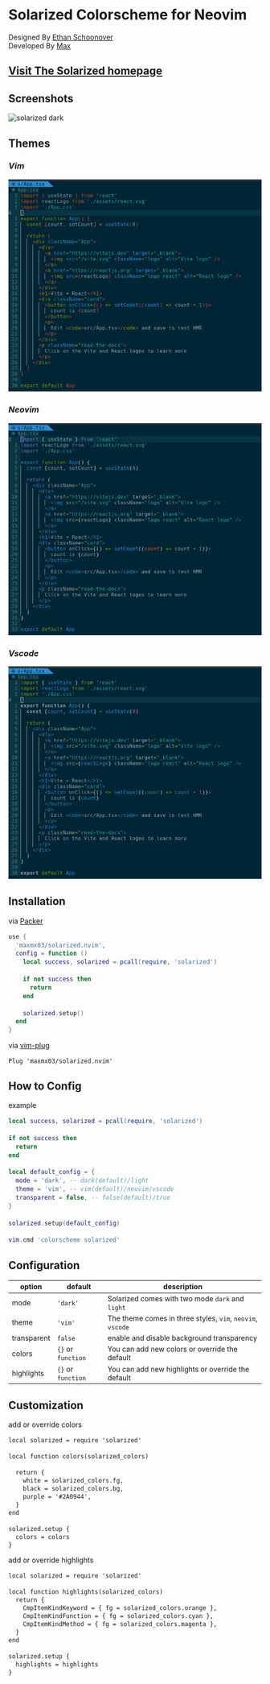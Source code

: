 # Solarized Colorscheme for Neovim

Designed By [Ethan Schoonover](https://github.com/altercation) <br />
Developed By [Max](https://github.com/maxmx03)

## [Visit The Solarized homepage](https://ethanschoonover.com/solarized/)

## Screenshots

![solarized dark](https://github.com/altercation/solarized/raw/master/img/solarized-vim.png)

## Themes

### *Vim*
<img src="./docs/style_vim.png" />

### *Neovim*
<img src="./docs/style_neovim.png" />

### *Vscode*
<img src="./docs/style_vscode.png" />


## Installation

via [Packer](https://github.com/wbthomason/packer.nvim)
```lua
use {
  'maxmx03/solarized.nvim',
  config = function ()
    local success, solarized = pcall(require, 'solarized')

    if not success then
      return
    end

    solarized.setup()
  end
}
```

via [vim-plug](https://github.com/junegunn/vim-plug)

```vim
Plug 'maxmx03/solarized.nvim'
```

## How to Config

example
```lua
local success, solarized = pcall(require, 'solarized')

if not success then
  return
end

local default_config = {
  mode = 'dark', -- dark(default)/light
  theme = 'vim', -- vim(default)/neovim/vscode
  transparent = false, -- false(default)/true
}

solarized.setup(default_config)

vim.cmd 'colorscheme solarized'
```

## Configuration
| option | default | description |
| ------ | ----------- | -------- |
| mode | `'dark'` | Solarized comes with two mode `dark` and `light` |
| theme | `'vim'` | The theme comes in three styles, `vim`, `neovim`, `vscode` |
| transparent | `false` | enable and disable background transparency |
| colors | `{}` or `function` | You can add new colors or override the default |
| highlights | `{}` or `function` | You can add new highlights or override the default |

## Customization

add or override colors
```
local solarized = require 'solarized'

local function colors(solarized_colors)

  return {
    white = solarized_colors.fg,
    black = solarized_colors.bg,
    purple = '#2A0944',
  }
end

solarized.setup {
  colors = colors
}
```

add or override highlights

```
local solarized = require 'solarized'

local function highlights(solarized_colors)
  return {
    CmpItemKindKeyword = { fg = solarized_colors.orange },
    CmpItemKindFunction = { fg = solarized_colors.cyan },
    CmpItemKindMethod = { fg = solarized_colors.magenta },
  } 
end

solarized.setup {
  highlights = highlights
}
```
